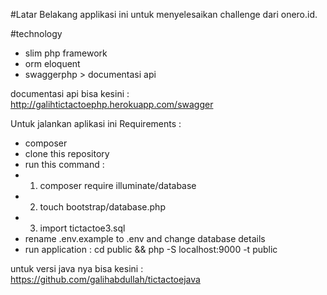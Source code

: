 #Latar Belakang
applikasi ini untuk menyelesaikan challenge dari onero.id.

#technology 
- slim php framework
- orm eloquent
- swaggerphp > documentasi api

documentasi api bisa kesini : http://galihtictactoephp.herokuapp.com/swagger

Untuk jalankan aplikasi ini
Requirements :
- composer
- clone this repository
- run this command :
- 1. composer require illuminate/database
- 2. touch bootstrap/database.php
- 3. import tictactoe3.sql
- rename .env.example to .env and change database details
- run application : cd public && php -S localhost:9000 -t public

untuk versi java nya bisa kesini : https://github.com/galihabdullah/tictactoejava




